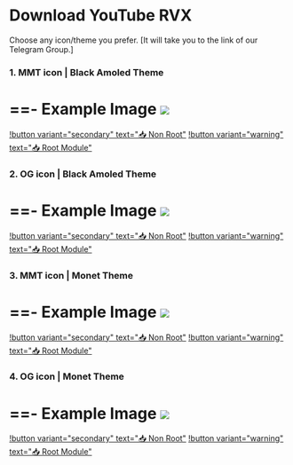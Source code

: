 # Download YouTube RVX

Choose any icon/theme you prefer. [It will take you to the link of our Telegram Group.]

### 1. MMT icon | Black Amoled Theme
==- Example Image
![](https://raw.githubusercontent.com/kazimmt/RVX-Features/website/assets/icon-difference/mmt-black.jpg)
===
[!button variant="secondary" text="📥 Non Root"](https://t.me/ReVancedBuildMMT/122764) [!button variant="warning" text="📥 Root Module"](https://t.me/ReVancedBuildMMT/122766)

### 2. OG icon | Black Amoled Theme
==- Example Image
![](https://raw.githubusercontent.com/kazimmt/RVX-Features/website/assets/icon-difference/og-black.jpg)
===
[!button variant="secondary" text="📥 Non Root"](https://t.me/ReVancedBuildMMT/122768) [!button variant="warning" text="📥 Root Module"](https://t.me/ReVancedBuildMMT/122770)

### 3. MMT icon | Monet Theme
==- Example Image
![](https://raw.githubusercontent.com/kazimmt/RVX-Features/website/assets/icon-difference/mmt-monet.jpg)
===
[!button variant="secondary" text="📥 Non Root"](https://t.me/ReVancedBuildMMT/122772) [!button variant="warning" text="📥 Root Module"](https://t.me/ReVancedBuildMMT/122774)

### 4. OG icon | Monet Theme
==- Example Image
![](https://raw.githubusercontent.com/kazimmt/RVX-Features/website/assets/icon-difference/og-monet.jpg)
===
[!button variant="secondary" text="📥 Non Root"](https://t.me/ReVancedBuildMMT/122776) [!button variant="warning" text="📥 Root Module"](https://t.me/ReVancedBuildMMT/122778)